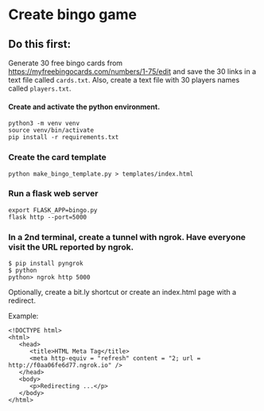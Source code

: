 # Create bingo game

## Do this first:

Generate 30 free bingo cards from https://myfreebingocards.com/numbers/1-75/edit and save the 30 links in 
a text file called `cards.txt`. Also, create a text file with 30 players names called `players.txt`.

#### Create and activate the python environment.

```
python3 -m venv venv
source venv/bin/activate
pip install -r requirements.txt
```

### Create the card template

```
python make_bingo_template.py > templates/index.html
```

### Run a flask web server

```
export FLASK_APP=bingo.py
flask http --port=5000
```

### In a 2nd terminal, create a tunnel with ngrok. Have everyone visit the URL reported by ngrok. 

```
$ pip install pyngrok
$ python
python> ngrok http 5000
```

Optionally, create a bit.ly shortcut or create an index.html page with a redirect.

Example:

```
<!DOCTYPE html>
<html>
   <head>
      <title>HTML Meta Tag</title>
      <meta http-equiv = "refresh" content = "2; url = http://f0aa06fe6d77.ngrok.io" />
   </head>
   <body>
      <p>Redirecting ...</p>
   </body>
</html>
```

